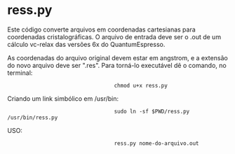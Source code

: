 # ress.py
Este código converte arquivos em coordenadas cartesianas para coordenadas cristalográficas. O arquivo de entrada deve ser o .out de um cálculo vc-relax das versões 6x do QuantumEspresso. 

As coordenadas do arquivo original devem estar em angstrom, e a extensão do novo arquivo deve ser ".res". Para torná-lo executável dê o comando, no terminal:

                                      chmod u+x ress.py
Criando um link simbólico em /usr/bin:

                                      sudo ln -sf $PWD/ress.py /usr/bin/ress.py

USO:
                                
                                      ress.py nome-do-arquivo.out
